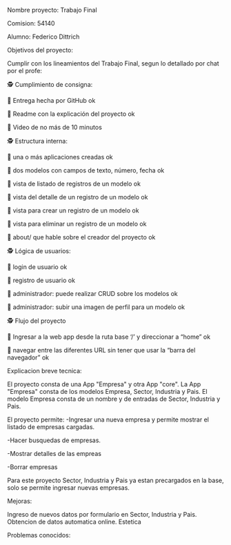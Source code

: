 Nombre proyecto:
Trabajo Final

Comision: 54140

Alumno: Federico Dittrich

Objetivos del proyecto:

Cumplir con los lineamientos del Trabajo Final, segun lo detallado por chat por el profe:

🕵️ Cumplimiento de consigna:

💫 Entrega hecha por GitHub				 				ok

💫 Readme con la explicación del proyecto						ok

💫 Video de no más de 10 minutos

🕵️ Estructura interna:

💫 una o más aplicaciones creadas							ok

💫 dos modelos con campos de texto, número, fecha				ok

💫 vista de listado de registros de un modelo						ok

💫 vista del detalle de un registro de un modelo					ok

💫 vista para crear un registro de un modelo						ok

💫 vista para eliminar un registro de un modelo					ok

💫 about/ que hable sobre el creador del proyecto					ok

🕵️ Lógica de usuarios:

💫 login de usuario									ok

💫 registro de usuario									ok

💫 administrador: puede realizar CRUD sobre los modelos				ok

💫 administrador: subir una imagen de perfil para un modelo			ok

🕵️ Flujo del proyecto

💫 Ingresar a la web app desde la ruta base ‘/’ y direccionar a “home” 		ok

💫 navegar entre las diferentes URL sin tener que usar la “barra del navegador” 	ok


Explicacion breve tecnica:

El proyecto consta de una App "Empresa" y otra App "core". 
La App "Empresa" consta de los modelos Empresa, Sector, Industria y Pais. 
El modelo Empresa consta de un nombre y de entradas de Sector, Industria y Pais. 

El proyecto permite:
-Ingresar una nueva empresa y permite mostrar el listado de empresas cargadas. 

-Hacer busquedas de empresas.

-Mostrar detalles de las empreas

-Borrar empresas

Para este proyecto Sector, Industria y Pais ya estan precargados en la base, solo se permite ingresar nuevas empresas.

Mejoras:

Ingreso de nuevos datos por formulario en Sector, Industria y Pais. 
Obtencion de datos automatica online. 
Estetica

Problemas conocidos:



